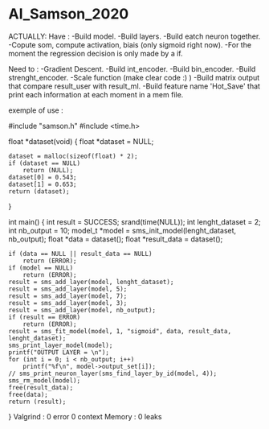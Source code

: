 # AI_Samson_2020

ACTUALLY:
Have :
-Build model.
-Build layers.
-Build eatch neuron together.
-Copute som, compute activation, biais (only sigmoid right now).
-For the moment the regression decision is only made by a if.

Need to :
-Gradient Descent.
-Build int_encoder.
-Build bin_encoder.
-Build strenght_encoder.
-Scale function (make clear code :)  )
-Build matrix output that compare result_user with result_ml.
-Build feature name 'Hot_Save' that print each information at each moment in
a mem file.


exemple of use :

#include "samson.h"
#include <time.h>

float *dataset(void)
{
    float *dataset = NULL;

    dataset = malloc(sizeof(float) * 2);
    if (dataset == NULL)
        return (NULL);
    dataset[0] = 0.543;
    dataset[1] = 0.653;
    return (dataset);
}

int main()
{
    int result = SUCCESS;
    srand(time(NULL));
    int lenght_dataset = 2;
    int nb_output = 10;
    model_t *model = sms_init_model(lenght_dataset, nb_output);
    float *data = dataset();
    float *result_data = dataset();

    if (data == NULL || result_data == NULL)
        return (ERROR);
    if (model == NULL)
        return (ERROR);
    result = sms_add_layer(model, lenght_dataset);
    result = sms_add_layer(model, 5);
    result = sms_add_layer(model, 7);
    result = sms_add_layer(model, 3);
    result = sms_add_layer(model, nb_output);
    if (result == ERROR)
        return (ERROR);
    result = sms_fit_model(model, 1, "sigmoid", data, result_data, lenght_dataset);
    sms_print_layer_model(model);
    printf("OUTPUT LAYER = \n");
    for (int i = 0; i < nb_output; i++)
        printf("%f\n", model->output_set[i]);
    // sms_print_neuron_layer(sms_find_layer_by_id(model, 4));
    sms_rm_model(model);
    free(result_data);
    free(data);
    return (result);
}
    Valgrind : 0 error 0 context
    Memory : 0 leaks